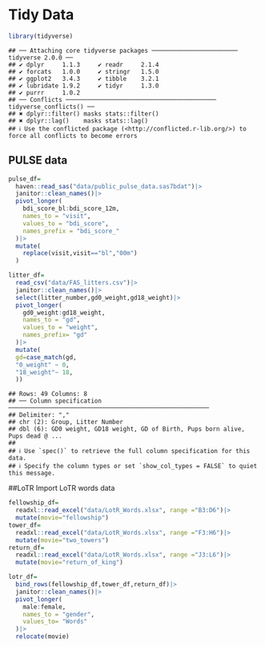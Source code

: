 Tidy Data
================

``` r
library(tidyverse)
```

    ## ── Attaching core tidyverse packages ──────────────────────── tidyverse 2.0.0 ──
    ## ✔ dplyr     1.1.3     ✔ readr     2.1.4
    ## ✔ forcats   1.0.0     ✔ stringr   1.5.0
    ## ✔ ggplot2   3.4.3     ✔ tibble    3.2.1
    ## ✔ lubridate 1.9.2     ✔ tidyr     1.3.0
    ## ✔ purrr     1.0.2     
    ## ── Conflicts ────────────────────────────────────────── tidyverse_conflicts() ──
    ## ✖ dplyr::filter() masks stats::filter()
    ## ✖ dplyr::lag()    masks stats::lag()
    ## ℹ Use the conflicted package (<http://conflicted.r-lib.org/>) to force all conflicts to become errors

## PULSE data

``` r
pulse_df=
  haven::read_sas("data/public_pulse_data.sas7bdat")|>
  janitor::clean_names()|>
  pivot_longer(
    bdi_score_bl:bdi_score_12m,
    names_to = "visit",
    values_to = "bdi_score",
    names_prefix = "bdi_score_"
  )|>
  mutate(
    replace(visit,visit=="bl","00m")
  )
```

``` r
litter_df=
  read_csv("data/FAS_litters.csv")|>
  janitor::clean_names()|>
  select(litter_number,gd0_weight,gd18_weight)|>
  pivot_longer(
    gd0_weight:gd18_weight,
    names_to = "gd",
    values_to = "weight",
    names_prefix= "gd"
  )|>
  mutate(
  gd=case_match(gd, 
  "0_weight" ~ 0,
  "18_weight"~ 18,
  ))
```

    ## Rows: 49 Columns: 8
    ## ── Column specification ────────────────────────────────────────────────────────
    ## Delimiter: ","
    ## chr (2): Group, Litter Number
    ## dbl (6): GD0 weight, GD18 weight, GD of Birth, Pups born alive, Pups dead @ ...
    ## 
    ## ℹ Use `spec()` to retrieve the full column specification for this data.
    ## ℹ Specify the column types or set `show_col_types = FALSE` to quiet this message.

\##LoTR Import LoTR words data

``` r
fellowship_df=
  readxl::read_excel("data/LotR_Words.xlsx", range ="B3:D6")|>
  mutate(movie="fellowship")
tower_df=
  readxl::read_excel("data/LotR_Words.xlsx", range ="F3:H6")|>
  mutate(movie="two_towers")
return_df=
  readxl::read_excel("data/LotR_Words.xlsx", range ="J3:L6")|>
  mutate(movie="return_of_king")

lotr_df=
  bind_rows(fellowship_df,tower_df,return_df)|>
  janitor::clean_names()|>
  pivot_longer(
    male:female,
    names_to = "gender",
    values_to= "Words"
  )|>
  relocate(movie)
```
